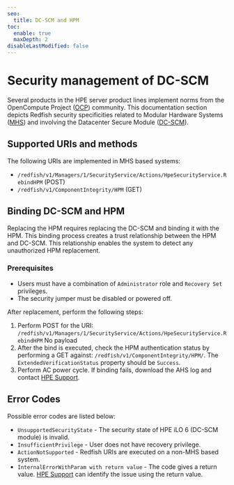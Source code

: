 ```yaml
---
seo:
  title: DC-SCM and HPM
toc:
  enable: true
  maxDepth: 2
disableLastModified: false
---
```


# Security management of DC-SCM

Several products in the HPE server product lines implement norms from the
OpenCompute Project (<a href="https://www.opencompute.org/"
target="_blank">OCP</a>) community. This documentation section depicts
Redfish security specificities related to
Modular Hardware Systems ([MHS](/docs/etc/glossaryterms/)) and
involving the Datacenter Secure Module ([DC-SCM](/docs/etc/glossaryterms/)).

## Supported URIs and methods

The following URIs are implemented in MHS based systems:

- `/redfish/v1/Managers/1/SecurityService/Actions/HpeSecurityService.RebindHPM` (POST)
- `/redfish/v1/ComponentIntegrity/HPM` (GET)

## Binding DC-SCM and HPM

Replacing the HPM requires replacing the DC-SCM and binding it with the HPM.
This binding process creates a trust relationship between the HPM and DC-SCM.
This relationship enables the system to detect any unauthorized HPM replacement.

### Prerequisites

- Users must have a combination of `Administrator` role and `Recovery Set` privileges.
- The security jumper must be disabled or powered off.

After replacement, perform the following steps:

1. Perform POST for the URI:
    `/redfish/v1/Managers/1/SecurityService/Actions/HpeSecurityService.RebindHPM`
    No payload
2. After the bind is executed, check the HPM authentication status by
    performing a GET against:
    `/redfish/v1/ComponentIntegrity/HPM/`. The `ExtendedVerificationStatus` property should be `Success`.
3. Perform AC power cycle.
    If binding fails, download the AHS log and contact
    <a href="https://www.hpe.com/info/assistance" target="_blank">HPE Support</a>.

## Error Codes

Possible error codes are listed below:

- `UnsupportedSecurityState` - The security state of HPE iLO 6 (DC-SCM module)
  is invalid.
- `InsufficientPrivilege` - User does not have recovery privilege.
- `ActionNotSupported` - Redfish URIs are executed on a non-MHS based system.
- `InternalErrorWithParam with return value` - The code gives a return value.
  <a href="https://www.hpe.com/info/assistance"
  target="_blank">HPE Support</a> can identify the issue
  using the return value.
